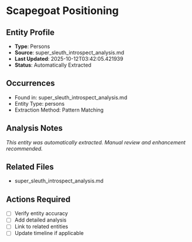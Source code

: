 # Scapegoat Positioning

## Entity Profile
- **Type**: Persons
- **Source**: super_sleuth_introspect_analysis.md
- **Last Updated**: 2025-10-12T03:42:05.421939
- **Status**: Automatically Extracted

## Occurrences
- Found in: super_sleuth_introspect_analysis.md
- Entity Type: persons
- Extraction Method: Pattern Matching

## Analysis Notes
*This entity was automatically extracted. Manual review and enhancement recommended.*

## Related Files
- super_sleuth_introspect_analysis.md

## Actions Required
- [ ] Verify entity accuracy
- [ ] Add detailed analysis
- [ ] Link to related entities
- [ ] Update timeline if applicable
